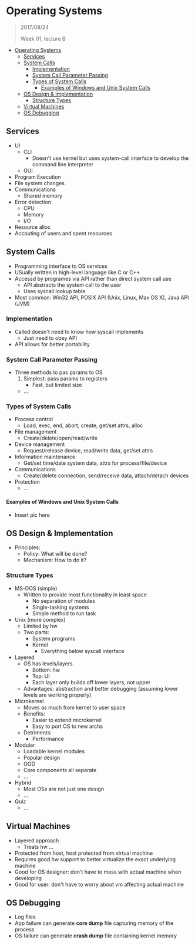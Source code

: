 # Operating Systems

> 2017/08/24
>
> Week 01, lecture B

- [Operating Systems](#operating-systems)
    - [Services](#services)
    - [System Calls](#system-calls)
        - [Implementation](#implementation)
        - [System Call Parameter Passing](#system-call-parameter-passing)
        - [Types of System Calls](#types-of-system-calls)
            - [Examples of Windows and Unix System Calls](#examples-of-windows-and-unix-system-calls)
    - [OS Design & Implementation](#os-design-implementation)
        - [Structure Types](#structure-types)
    - [Virtual Machines](#virtual-machines)
    - [OS Debugging](#os-debugging)

## Services

- UI
    - CLI
        - Doesn't use kernel but uses system-call interface to develop the command line interpreter
    - GUI
- Program Execution
- File system changes
- Communications
    - Shared memory
- Error detection
    - CPU
    - Memory
    - I/O
- Resource alloc
- Accouting of users and spent resources

## System Calls

- Programming interface to OS services
- USually written in high-level language like C or C++
- Accessd by programes via API rather than direct system call use
    - API abstracts the system call to the user
    - Uses syscall lookup table
- Most common: Win32 API, POSIX API (Unix, Linux, Max OS X), Java API (JVM)

### Implementation

- Called doesn't need to know how syscall implements
    - Just need to obey API
- API allows for better portability

### System Call Parameter Passing

- Three methods to pas params to OS
    1. Simplest: pass params to registers
        - Fast, but limited size
    - ...

### Types of System Calls

- Process control
    - Load, exec, end, abort, create, get/set attrs, alloc
- File management
    - Create/delete/open/read/write
- Device management
    - Request/release device, read/write data, get/set attrs
- Information maintenance
    - Get/set time/date system data, attrs for process/file/device
- Communications
    - Create/delete connection, send/receive data, attach/detach devices
- Protection
    - ...

#### Examples of Windows and Unix System Calls

- Insert pic here

## OS Design & Implementation

- Principles:
    - Policy: What will be done?
    - Mechanism: How to do it?

### Structure Types

- MS-DOS (simple)
    - Written to provide most functionality in least space
        - No separation of modules
        - Single-tasking systems
        - Simple method to run task
- Unix (more complex)
    - Limited by hw
    - Two parts:
        - System programs
        - Kernel
            - Everything below syscall interface
- Layered
    - OS has levels/layers
        - Bottom: hw
        - Top: UI
        - Each layer only builds off lower layers, not upper
    - Advantages: abstraction and better debugging (assuming lower levels are working properly)
- Microkernel
    - Moves as much from kernel to user space
    - Benefits:
        - Easier to extend microkernel
        - Easy to port OS to new archs
    - Detriments:
        - Performance
- Modular
    - Loadable kernel modules
    - Popular design
    - OOD
    - Core components all separate
    - ...
- Hybrid
    - Most OSs are not just one design
    - ...
- Quiz
    - ...

## Virtual Machines

- Layered approach
    - Treats hw ...
- Protected from host, host protected from virtual machine
- Requires good hw support to better virtualize the exact underlying machine
- Good for OS designer: don't have to mess with actual machine when developing
- Good for user: don't have to worry about vm affecting actual machine

## OS Debugging

- Log files
- App failure can generate **core dump** file capturing memory of the process
- OS failure can generate **crash dump** file containing kernel memory